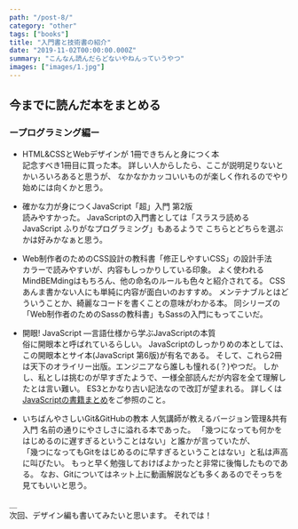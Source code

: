 ```yaml
---
path: "/post-8/"
category: "other"
tags: ["books"]
title: "入門書と技術書の紹介"
date: "2019-11-02T00:00:00.000Z"
summary: "こんなん読んだらどないやねんっていうやつ"
images: ["images/1.jpg"]
---
```


## 今までに読んだ本をまとめる

### ープログラミング編ー

- HTML&CSSとWebデザインが 1冊できちんと身につく本  
記念すべき1冊目に買った本。
詳しい人からしたら、ここが説明足りないとかいろいろあると思うが、
なかなかカッコいいものが楽しく作れるのでやり始めには向くかと思う。

- 確かな力が身につくJavaScript「超」入門 第2版  
読みやすかった。
JavaScriptの入門書としては「スラスラ読める JavaScript ふりがなプログラミング」もあるようで
こちらとどちらを選ぶかは好みかなぁと思う。

- Web制作者のためのCSS設計の教科書「修正しやすいCSS」の設計手法  
カラーで読みやすいが、内容もしっかりしている印象。
よく使われるMindBEMdingはもちろん、他の命名のルールも色々と紹介されてる。
CSSあんま書かない人にも単純に内容が面白いのおすすめ。
メンテナブルとはどういうことか、綺麗なコードを書くことの意味がわかる本。
同シリーズの「Web制作者のためのSassの教科書」もSassの入門にもってこいだ。

- 開眼! JavaScript ―言語仕様から学ぶJavaScriptの本質  
俗に開眼本と呼ばれているらしい。
JavaScriptのしっかりめの本としては、この開眼本とサイ本(JavaScript 第6版)が有名である。
そして、これら2冊は天下のオライリー出版。エンジニアなら誰しも憧れる(？)やつだ。
しかし、私としは挑むのが早すぎたようで、一様全部読んだが内容を全て理解したとは言い難い。
ES3とかなり古い記法なので改訂が望まれる。
詳しくは[JavaScriptの書籍まとめ](https://gist.github.com/azu/027859e08e284cb8dfe7)をご参照のこと。

- いちばんやさしいGit&GitHubの教本 人気講師が教えるバージョン管理&共有入門
名前の通りにやさしさに溢れる本であった。
「幾つになっても何かをはじめるのに遅すぎるということはない」と誰かが言っていたが、  
「幾つになってもGitをはじめるのに早すぎるということはない」と私は声高に叫びたい。
もっと早く勉強しておけばよかったと非常に後悔したものである。
なお、Gitについてはネット上に動画解説なども多くあるのでそっちを見てもいいと思う。

＿  
次回、デザイン編も書いてみたいと思います。
それでは！
